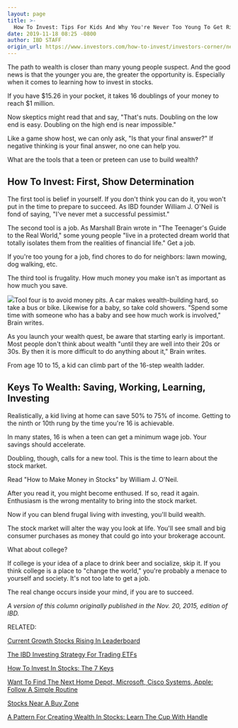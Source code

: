 ```yaml
---
layout: page
title: >-
  How To Invest: Tips For Kids And Why You're Never Too Young To Get Rich
date: 2019-11-18 08:25 -0800
author: IBD STAFF
origin_url: https://www.investors.com/how-to-invest/investors-corner/never-too-young-to-get-rich-tips-for-kids-on-how-to-achieve-it-with-stocks
---
```





The path to wealth is closer than many young people suspect. And the good news is that the younger you are, the greater the opportunity is. Especially when it comes to learning how to invest in stocks.




If you have \$15.26 in your pocket, it takes 16 doublings of your money to reach \$1 million.


Now skeptics might read that and say, "That's nuts. Doubling on the low end is easy. Doubling on the high end is near impossible."


Like a game show host, we can only ask, "Is that your final answer?" If negative thinking is your final answer, no one can help you.


What are the tools that a teen or preteen can use to build wealth?


How To Invest: First, Show Determination
----------------------------------------


The first tool is belief in yourself. If you don't think you can do it, you won't put in the time to prepare to succeed. As IBD founder William J. O'Neil is fond of saying, "I've never met a successful pessimist."


The second tool is a job. As Marshall Brain wrote in "The Teenager's Guide to the Real World," some young people "live in a protected dream world that totally isolates them from the realities of financial life." Get a job.


If you're too young for a job, find chores to do for neighbors: lawn mowing, dog walking, etc.


The third tool is frugality. How much money you make isn't as important as how much you save.


![](https://www.investors.com/wp-content/uploads/2017/09/IC_chrt_091317-185x300.png)Tool four is to avoid money pits. A car makes wealth-building hard, so take a bus or bike. Likewise for a baby, so take cold showers. "Spend some time with someone who has a baby and see how much work is involved," Brain writes.


As you launch your wealth quest, be aware that starting early is important. Most people don't think about wealth "until they are well into their 20s or 30s. By then it is more difficult to do anything about it," Brain writes.


From age 10 to 15, a kid can climb part of the 16-step wealth ladder.


Keys To Wealth: Saving, Working, Learning, Investing
----------------------------------------------------


Realistically, a kid living at home can save 50% to 75% of income. Getting to the ninth or 10th rung by the time you're 16 is achievable.


In many states, 16 is when a teen can get a minimum wage job. Your savings should accelerate.


Doubling, though, calls for a new tool. This is the time to learn about the stock market.


Read "How to Make Money in Stocks" by William J. O'Neil.


After you read it, you might become enthused. If so, read it again. Enthusiasm is the wrong mentality to bring into the stock market.


Now if you can blend frugal living with investing, you'll build wealth.


The stock market will alter the way you look at life. You'll see small and big consumer purchases as money that could go into your brokerage account.


What about college?


If college is your idea of a place to drink beer and socialize, skip it. If you think college is a place to "change the world," you're probably a menace to yourself and society. It's not too late to get a job.


The real change occurs inside your mind, if you are to succeed.


*A version of this column originally published in the Nov. 20, 2015, edition of IBD.*


RELATED:


[Current Growth Stocks Rising In Leaderboard](https://www.investors.com/product/leaderboard/?artProdLink=Leaderboard)


[The IBD Investing Strategy For Trading ETFs](https://www.investors.com/market-trend/ibds-etf-market-strategy/ibds-etf-market-strategy/)


[How To Invest In Stocks: The 7 Keys](https://www.investors.com/ibd-university/can-slim/)


[Want To Find The Next Home Depot, Microsoft, Cisco Systems, Apple: Follow A Simple Routine](http://www.investors.com/how-to-invest/how-to-invest-in-the-stock-market-start-with-a-simple-routine/)


[Stocks Near A Buy Zone](https://www.investors.com/category/stock-lists/stocks-near-a-buy-zone/)


[A Pattern For Creating Wealth In Stocks: Learn The Cup With Handle](https://www.investors.com/how-to-invest/investors-corner/the-basics-how-to-analyze-a-stocks-cup-with-handle/)




